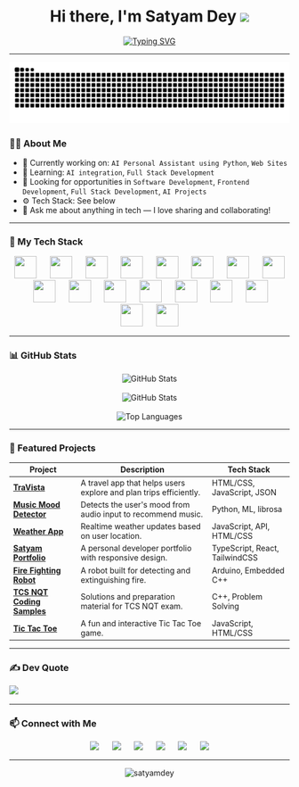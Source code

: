 <h1 align="center">Hi there, I'm Satyam Dey <img src="https://media.giphy.com/media/hvRJCLFzcasrR4ia7z/giphy.gif" width="35" /></h1>

<p align="center">
  <a href="https://github.com/your-username">
    <img src="https://readme-typing-svg.herokuapp.com?font=Fira+Code&weight=500&size=24&pause=1000&center=true&vCenter=true&width=435&lines=Tech+Enthusiast;Web+Developer;Problem+Solver;Frontend+Developer;Open+Source+Contributor" alt="Typing SVG" />
  </a>
</p>

---

![snake gif](https://github.com/itssagnikmukherjee/itssagnikmukherjee/blob/output/github-contribution-grid-snake-dark.svg)

### 🧑‍💻 About Me
- 🔭 Currently working on: `AI Personal Assistant using Python`, `Web Sites`
- 🌱 Learning: `AI integration`, `Full Stack Development`
- 💼 Looking for opportunities in `Software Development`, `Frontend Development`, `Full Stack Development`, `AI Projects`
- ⚙️ Tech Stack: See below
- 💬 Ask me about anything in tech — I love sharing and collaborating!

---

### 🚀 My Tech Stack

<p align="center">
  <img src="https://cdn.jsdelivr.net/gh/devicons/devicon/icons/c/c-original.svg" width="40" height="40" />&nbsp;&nbsp;&nbsp;&nbsp;&nbsp;
  <img src="https://cdn.jsdelivr.net/gh/devicons/devicon/icons/cplusplus/cplusplus-original.svg" width="40" height="40" />&nbsp;&nbsp;&nbsp;&nbsp;&nbsp;
  <img src="https://cdn.jsdelivr.net/gh/devicons/devicon/icons/java/java-original.svg" width="40" height="40" />&nbsp;&nbsp;&nbsp;&nbsp;&nbsp;
  <img src="https://cdn.jsdelivr.net/gh/devicons/devicon/icons/python/python-original.svg" width="40" height="40" />&nbsp;&nbsp;&nbsp;&nbsp;&nbsp;
  <img src="https://cdn.jsdelivr.net/gh/devicons/devicon/icons/javascript/javascript-original.svg" width="40" height="40" />&nbsp;&nbsp;&nbsp;&nbsp;&nbsp;
  <img src="https://cdn.jsdelivr.net/gh/devicons/devicon/icons/react/react-original.svg" width="40" height="40" />&nbsp;&nbsp;&nbsp;&nbsp;&nbsp;
  <img src="https://cdn.jsdelivr.net/gh/devicons/devicon/icons/git/git-original.svg" width="40" height="40" />&nbsp;&nbsp;&nbsp;&nbsp;&nbsp;
  <img src="https://cdn.jsdelivr.net/gh/devicons/devicon/icons/github/github-original.svg" width="40" height="40" />&nbsp;&nbsp;&nbsp;&nbsp;&nbsp;
  <img src="https://cdn.jsdelivr.net/gh/devicons/devicon/icons/linux/linux-original.svg" width="40" height="40" />&nbsp;&nbsp;&nbsp;&nbsp;&nbsp;
  <img src="https://cdn.jsdelivr.net/gh/devicons/devicon/icons/mysql/mysql-original.svg" width="40" height="40" />&nbsp;&nbsp;&nbsp;&nbsp;&nbsp;
  <img src="https://cdn.jsdelivr.net/gh/devicons/devicon/icons/html5/html5-original.svg" width="40" height="40" />&nbsp;&nbsp;&nbsp;&nbsp;&nbsp;
  <img src="https://cdn.jsdelivr.net/gh/devicons/devicon/icons/css3/css3-original.svg" width="40" height="40" />&nbsp;&nbsp;&nbsp;&nbsp;&nbsp;
  <img src="https://cdn.jsdelivr.net/gh/devicons/devicon/icons/bootstrap/bootstrap-original.svg" width="40" height="40" />&nbsp;&nbsp;&nbsp;&nbsp;&nbsp;
  <img src="https://cdn.jsdelivr.net/gh/devicons/devicon/icons/tailwindcss/tailwindcss-original.svg" width="40" height="40" />&nbsp;&nbsp;&nbsp;&nbsp;&nbsp;
  <img src="https://cdn.jsdelivr.net/gh/devicons/devicon/icons/mongodb/mongodb-original.svg" width="40" height="40" />&nbsp;&nbsp;&nbsp;&nbsp;&nbsp;
  <img src="https://cdn.jsdelivr.net/gh/devicons/devicon/icons/photoshop/photoshop-original.svg" width="40" height="40" />&nbsp;&nbsp;&nbsp;&nbsp;&nbsp;
  <img src="https://cdn.jsdelivr.net/gh/devicons/devicon/icons/canva/canva-original.svg" width="40" height="40" />
</p>

---

### 📊 GitHub Stats

<p align="center">
  <img src="https://github-readme-stats.vercel.app/api?username=satyam-dey&show_icons=true&theme=tokyonight" alt="GitHub Stats" /><br/><br/>
  <img src="https://nirzak-streak-stats.vercel.app/?user=satyam-dey&theme=dark&hide_border=false" alt="GitHub Stats" /><br/><br/>
  <img src="https://github-readme-stats.vercel.app/api/top-langs/?username=satyam-dey&layout=compact&theme=tokyonight" alt="Top Languages" />
</p>

---

### 🧠 Featured Projects

| Project | Description | Tech Stack |
|--------|-------------|------------|
| [**TraVista**](https://github.com/satyam-dey/TraVista) | A travel app that helps users explore and plan trips efficiently. | HTML/CSS, JavaScript, JSON |
| [**Music Mood Detector**](https://github.com/satyam-dey/Music_Mood_Detector) | Detects the user's mood from audio input to recommend music. | Python, ML, librosa |
| [**Weather App**](https://github.com/satyam-dey/Weather_App) | Realtime weather updates based on user location. | JavaScript, API, HTML/CSS |
| [**Satyam Portfolio**](https://github.com/satyam-dey/Satyam-Portfolio) | A personal developer portfolio with responsive design. | TypeScript, React, TailwindCSS |
| [**Fire Fighting Robot**](https://github.com/satyam-dey/Fire-Fighting-Robot) | A robot built for detecting and extinguishing fire. | Arduino, Embedded C++ |
| [**TCS NQT Coding Samples**](https://github.com/satyam-dey/TCS-NQT-coding-samples) | Solutions and preparation material for TCS NQT exam. | C++, Problem Solving |
| [**Tic Tac Toe**](https://github.com/satyam-dey/tic-tac-toe) | A fun and interactive Tic Tac Toe game. | JavaScript, HTML/CSS |


---

### ✍️ Dev Quote
![](https://quotes-github-readme.vercel.app/api?type=horizontal&theme=radical)


---

### 📫 Connect with Me

<p align="center">
  <a href="https://www.linkedin.com/in/satyam-dey-975571227"><img src="https://cdn.jsdelivr.net/gh/devicons/devicon/icons/linkedin/linkedin-original.svg" width="30" /></a>&nbsp;&nbsp;&nbsp;&nbsp;&nbsp;
  <a href="https://www.facebook.com/profile.php?id=100023405660683"><img src="https://cdn.jsdelivr.net/gh/devicons/devicon/icons/facebook/facebook-original.svg" width="30" /></a>&nbsp;&nbsp;&nbsp;&nbsp;&nbsp;
  <a href="https://www.instagram.com/_shu_kuranaie_/"><img src="https://img.shields.io/badge/Instagram-%23E4405F.svg?logo=Instagram&logoColor=white" width="120" /></a>&nbsp;&nbsp;&nbsp;&nbsp;&nbsp;
  <a href="https://discord.gg/reddevil9250"><img src="https://img.shields.io/badge/Discord-%237289DA.svg?logo=discord&logoColor=white" width="100" /></a>&nbsp;&nbsp;&nbsp;&nbsp;&nbsp;
  <a href="mailto:satyamdey4651@gmail.com"><img src="https://img.shields.io/badge/gmail-D14836?style=for-the-badge&logo=gmail&logoColor=white" /></a>&nbsp;&nbsp;&nbsp;&nbsp;&nbsp;
  <a href="https://v0-portfolio-redesign-teal.vercel.app/"><img src="https://img.shields.io/badge/website-000000?style=for-the-badge&logo=About.me&logoColor=white" /></a>
</p>


---

<p align="center"> <img src="https://komarev.com/ghpvc/?username=satyam-dey&label=Profile%20views&color=0e75b6&style=flat" alt="satyamdey" /> </p>
